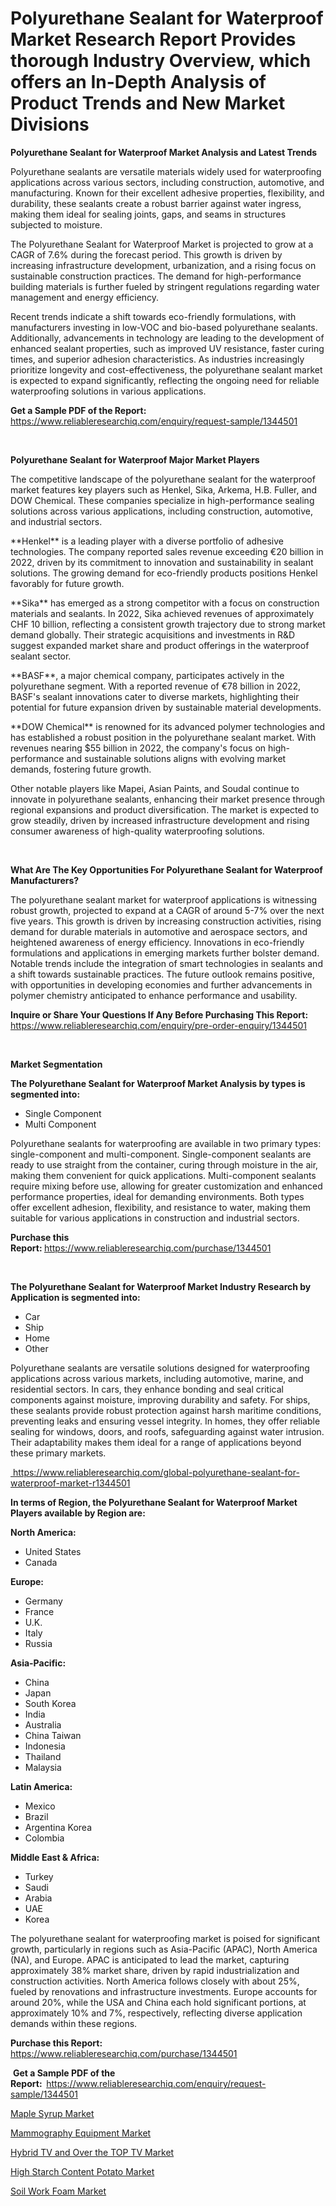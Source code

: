 <p><h1>Polyurethane Sealant for Waterproof Market Research Report Provides thorough Industry Overview, which offers an In-Depth Analysis of Product Trends and New Market Divisions</h1></p><p><strong>Polyurethane Sealant for Waterproof Market Analysis and Latest Trends</strong></p>
<p><p>Polyurethane sealants are versatile materials widely used for waterproofing applications across various sectors, including construction, automotive, and manufacturing. Known for their excellent adhesive properties, flexibility, and durability, these sealants create a robust barrier against water ingress, making them ideal for sealing joints, gaps, and seams in structures subjected to moisture. </p><p>The Polyurethane Sealant for Waterproof Market is projected to grow at a CAGR of 7.6% during the forecast period. This growth is driven by increasing infrastructure development, urbanization, and a rising focus on sustainable construction practices. The demand for high-performance building materials is further fueled by stringent regulations regarding water management and energy efficiency.</p><p>Recent trends indicate a shift towards eco-friendly formulations, with manufacturers investing in low-VOC and bio-based polyurethane sealants. Additionally, advancements in technology are leading to the development of enhanced sealant properties, such as improved UV resistance, faster curing times, and superior adhesion characteristics. As industries increasingly prioritize longevity and cost-effectiveness, the polyurethane sealant market is expected to expand significantly, reflecting the ongoing need for reliable waterproofing solutions in various applications.</p></p>
<p><strong>Get a Sample PDF of the Report:&nbsp;</strong> <a href="https://www.reliableresearchiq.com/enquiry/request-sample/1344501?utm_campaign=1121&utm_medium=2&utm_source=Github&utm_content=ia&utm_term=30092024&utm_id=polyurethane-sealant-for-waterproof">https://www.reliableresearchiq.com/enquiry/request-sample/1344501</a></p>
<p>&nbsp;</p>
<p><strong>Polyurethane Sealant for Waterproof Major Market Players</strong></p>
<p><p>The competitive landscape of the polyurethane sealant for the waterproof market features key players such as Henkel, Sika, Arkema, H.B. Fuller, and DOW Chemical. These companies specialize in high-performance sealing solutions across various applications, including construction, automotive, and industrial sectors. </p><p>**Henkel** is a leading player with a diverse portfolio of adhesive technologies. The company reported sales revenue exceeding €20 billion in 2022, driven by its commitment to innovation and sustainability in sealant solutions. The growing demand for eco-friendly products positions Henkel favorably for future growth.</p><p>**Sika** has emerged as a strong competitor with a focus on construction materials and sealants. In 2022, Sika achieved revenues of approximately CHF 10 billion, reflecting a consistent growth trajectory due to strong market demand globally. Their strategic acquisitions and investments in R&D suggest expanded market share and product offerings in the waterproof sealant sector.</p><p>**BASF**, a major chemical company, participates actively in the polyurethane segment. With a reported revenue of €78 billion in 2022, BASF's sealant innovations cater to diverse markets, highlighting their potential for future expansion driven by sustainable material developments.</p><p>**DOW Chemical** is renowned for its advanced polymer technologies and has established a robust position in the polyurethane sealant market. With revenues nearing $55 billion in 2022, the company's focus on high-performance and sustainable solutions aligns with evolving market demands, fostering future growth.</p><p>Other notable players like Mapei, Asian Paints, and Soudal continue to innovate in polyurethane sealants, enhancing their market presence through regional expansions and product diversification. The market is expected to grow steadily, driven by increased infrastructure development and rising consumer awareness of high-quality waterproofing solutions.</p></p>
<p>&nbsp;</p>
<p><strong>What Are The Key Opportunities For Polyurethane Sealant for Waterproof Manufacturers?</strong></p>
<p><p>The polyurethane sealant market for waterproof applications is witnessing robust growth, projected to expand at a CAGR of around 5-7% over the next five years. This growth is driven by increasing construction activities, rising demand for durable materials in automotive and aerospace sectors, and heightened awareness of energy efficiency. Innovations in eco-friendly formulations and applications in emerging markets further bolster demand. Notable trends include the integration of smart technologies in sealants and a shift towards sustainable practices. The future outlook remains positive, with opportunities in developing economies and further advancements in polymer chemistry anticipated to enhance performance and usability.</p></p>
<p><strong>Inquire or Share Your Questions If Any Before Purchasing This Report:</strong> <a href="https://www.reliableresearchiq.com/enquiry/pre-order-enquiry/1344501?utm_campaign=1121&utm_medium=2&utm_source=Github&utm_content=ia&utm_term=30092024&utm_id=polyurethane-sealant-for-waterproof">https://www.reliableresearchiq.com/enquiry/pre-order-enquiry/1344501</a></p>
<p>&nbsp;</p>
<p><strong>Market Segmentation</strong></p>
<p><strong>The Polyurethane Sealant for Waterproof Market Analysis by types is segmented into:</strong></p>
<p><ul><li>Single Component</li><li>Multi Component</li></ul></p>
<p><p>Polyurethane sealants for waterproofing are available in two primary types: single-component and multi-component. Single-component sealants are ready to use straight from the container, curing through moisture in the air, making them convenient for quick applications. Multi-component sealants require mixing before use, allowing for greater customization and enhanced performance properties, ideal for demanding environments. Both types offer excellent adhesion, flexibility, and resistance to water, making them suitable for various applications in construction and industrial sectors.</p></p>
<p><strong>Purchase this Report:&nbsp;</strong><a href="https://www.reliableresearchiq.com/purchase/1344501?utm_campaign=1121&utm_medium=2&utm_source=Github&utm_content=ia&utm_term=30092024&utm_id=polyurethane-sealant-for-waterproof">https://www.reliableresearchiq.com/purchase/1344501</a></p>
<p>&nbsp;</p>
<p><strong>The Polyurethane Sealant for Waterproof Market Industry Research by Application is segmented into:</strong></p>
<p><ul><li>Car</li><li>Ship</li><li>Home</li><li>Other</li></ul></p>
<p><p>Polyurethane sealants are versatile solutions designed for waterproofing applications across various markets, including automotive, marine, and residential sectors. In cars, they enhance bonding and seal critical components against moisture, improving durability and safety. For ships, these sealants provide robust protection against harsh maritime conditions, preventing leaks and ensuring vessel integrity. In homes, they offer reliable sealing for windows, doors, and roofs, safeguarding against water intrusion. Their adaptability makes them ideal for a range of applications beyond these primary markets.</p></p>
<p><a href="https://www.reliableresearchiq.com/global-polyurethane-sealant-for-waterproof-market-r1344501?utm_campaign=1121&utm_medium=2&utm_source=Github&utm_content=ia&utm_term=30092024&utm_id=polyurethane-sealant-for-waterproof">&nbsp;https://www.reliableresearchiq.com/global-polyurethane-sealant-for-waterproof-market-r1344501</a></p>
<p><strong>In terms of Region, the Polyurethane Sealant for Waterproof Market Players available by Region are:</strong></p>
<p>
    <p> <strong> North America: </strong>
        <ul>
            <li>United States</li>
            <li>Canada</li>
        </ul>
        </p> 
    <p> <strong> Europe: </strong>
        <ul>
            <li>Germany</li>
            <li>France</li>
            <li>U.K.</li>
            <li>Italy</li>
            <li>Russia</li>
        </ul>
        </p> 
    <p> <strong> Asia-Pacific: </strong>
        <ul>
            <li>China</li>
            <li>Japan</li>
            <li>South Korea</li>
            <li>India</li>
            <li>Australia</li>
            <li>China Taiwan</li>
            <li>Indonesia</li>
            <li>Thailand</li>
            <li>Malaysia</li>
        </ul>
        </p> 
    <p> <strong> Latin America: </strong>
        <ul>
            <li>Mexico</li>
            <li>Brazil</li>
            <li>Argentina Korea</li>
            <li>Colombia</li>
        </ul>
        </p> 
    <p> <strong> Middle East & Africa: </strong>
        <ul>
            <li>Turkey</li>
            <li>Saudi</li>
            <li>Arabia</li>
            <li>UAE</li>
            <li>Korea</li>
        </ul>
    </p>
    </p>
<p><p>The polyurethane sealant for waterproofing market is poised for significant growth, particularly in regions such as Asia-Pacific (APAC), North America (NA), and Europe. APAC is anticipated to lead the market, capturing approximately 38% market share, driven by rapid industrialization and construction activities. North America follows closely with about 25%, fueled by renovations and infrastructure investments. Europe accounts for around 20%, while the USA and China each hold significant portions, at approximately 10% and 7%, respectively, reflecting diverse application demands within these regions.</p></p>
<p><strong>Purchase this Report: </strong><a href="https://www.reliableresearchiq.com/purchase/1344501?utm_campaign=1121&utm_medium=2&utm_source=Github&utm_content=ia&utm_term=30092024&utm_id=polyurethane-sealant-for-waterproof">https://www.reliableresearchiq.com/purchase/1344501</a></p>
<p>&nbsp;<strong>Get a Sample PDF of the Report:&nbsp;&nbsp;</strong><a href="https://www.reliableresearchiq.com/enquiry/request-sample/1344501?utm_campaign=1121&utm_medium=2&utm_source=Github&utm_content=ia&utm_term=30092024&utm_id=polyurethane-sealant-for-waterproof">https://www.reliableresearchiq.com/enquiry/request-sample/1344501</a></p>
<p><strong></strong></p>
<p><p><a href="https://www.linkedin.com/pulse/how-regional-global-trends-shaping-maple-syrup-market-popwe?utm_campaign=1121&utm_medium=2&utm_source=Github&utm_content=ia&utm_term=30092024&utm_id=polyurethane-sealant-for-waterproof">Maple Syrup Market</a></p><p><a href="https://www.linkedin.com/pulse/mammography-equipment-industry-forecast-market-shifts-nvnpe?utm_campaign=1121&utm_medium=2&utm_source=Github&utm_content=ia&utm_term=30092024&utm_id=polyurethane-sealant-for-waterproof">Mammography Equipment Market</a></p><p><a href="https://issuu.com/reportprime-2/docs/hybrid-tv-and-over-the-top-tv-marke_0fab994b2f96bc?utm_campaign=1121&utm_medium=2&utm_source=Github&utm_content=ia&utm_term=30092024&utm_id=polyurethane-sealant-for-waterproof">Hybrid TV and Over the TOP TV Market</a></p><p><a href="https://github.com/rhiannafarm1/Market-Research-Report-List-1/blob/main/high-starch-content-potato-market.md?utm_campaign=1121&utm_medium=2&utm_source=Github&utm_content=ia&utm_term=30092024&utm_id=polyurethane-sealant-for-waterproof">High Starch Content Potato Market</a></p><p><a href="https://github.com/Alanbrewer218/Market-Research-Report-List-1/blob/main/soil-work-foam-market.md?utm_campaign=1121&utm_medium=2&utm_source=Github&utm_content=ia&utm_term=30092024&utm_id=polyurethane-sealant-for-waterproof">Soil Work Foam Market</a></p></p>